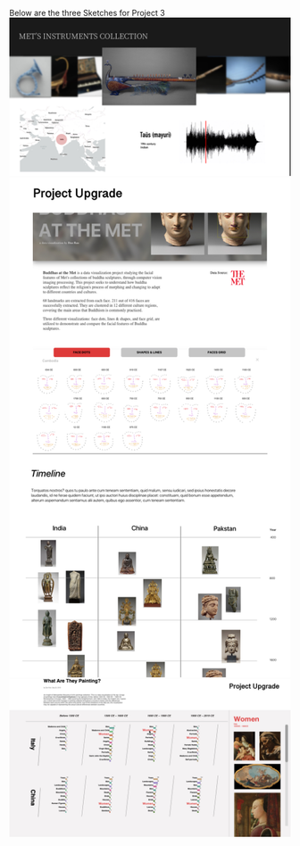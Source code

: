 Below are the three Sketches for Project 3
![sketch](https://github.com/shuvitRan/MajorStudio1/blob/master/Project3-Interactive/MetInstrument.jpg)
![sketch](https://github.com/shuvitRan/MajorStudio1/blob/master/Project3-Interactive/BuddhaMore.jpg)
![sketch](https://github.com/shuvitRan/MajorStudio1/blob/master/Project3-Interactive/MetTags.jpg)
